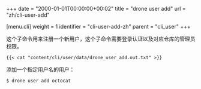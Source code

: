 +++
date = "2000-01-01T00:00:00+00:02"
title = "drone user add"
url = "zh/cli-user-add"

[menu.cli]
  weight = 1
  identifier = "cli-user-add-zh"
  parent = "cli_user"
+++

<!--This subcommand registers a new user with the system. Please note this command requires administrative privileges.-->

这个子命令用来注册一个新用户，这个子命令需要登录认证以及对应仓库的管理员权限。

```text
{{< cat "content/cli/user/data/drone_user_add.out.txt" >}}
```

<!--Example usage, adds a user by username:-->

添加一个指定用户名的用户：

```text
$ drone user add octocat
```

